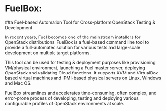 # FuelBox: 
##a Fuel-based Automation Tool for Cross-platform OpenStack Testing & Development

In recent years, Fuel becomes one of the mainstream installers for OpenStack distributions. FuelBox is a fuel-based command line tool to provide a full-automated solution for various tests and large-scale development on multiple target platforms.

This tool can be used for testing & deployment purposes like provisioning VM/physical environment, launching a Fuel master server, deploying OpenStack and validating Cloud functions. It supports KVM and VirtualBox based virtual machines and IPMI-based physical servers on Linux, Windows and Mac OS.

FuelBox streamlines and accelerates time-consuming, often complex, and error-prone process of developing, testing and deploying various configurable profiles of OpenStack environments at scale.

